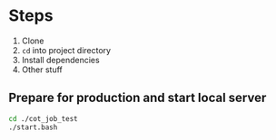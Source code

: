 # Steps
1. Clone
1. `cd` into project directory
1. Install dependencies
1. Other stuff



## Prepare for production and start local server
```bash
cd ./cot_job_test
./start.bash
```
 
